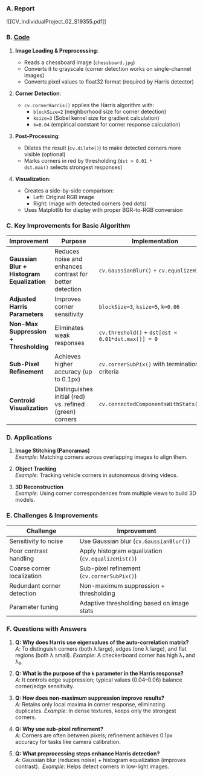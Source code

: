 
### A. Report
![[CV_IndividualProject_02_S19355.pdf]]

### B. [Code](file:///d%3A/Projects/Learnings-CV/FeatureDetection%26Matching/test.ipynb)

1. **Image Loading & Preprocessing**:
	
    - Reads a chessboard image (`chessboard.jpg`)
    - Converts it to grayscale (corner detection works on single-channel images)
    - Converts pixel values to float32 format (required by Harris detector)

2. **Corner Detection**:
	
    - `cv.cornerHarris()` applies the Harris algorithm with:
        - `blockSize=2` (neighborhood size for corner detection)
        - `ksize=3` (Sobel kernel size for gradient calculation)
        - `k=0.04` (empirical constant for corner response calculation)

3. **Post-Processing**:
	
    - Dilates the result (`cv.dilate()`) to make detected corners more visible (optional)
    - Marks corners in red by thresholding (`dst > 0.01 * dst.max()` selects strongest responses)

4. **Visualization**:
	
    - Creates a side-by-side comparison:
        - Left: Original RGB image
        - Right: Image with detected corners (red dots)
    - Uses Matplotlib for display with proper BGR-to-RGB conversion

### C. Key Improvements for Basic Algorithm

|**Improvement**|**Purpose**|**Implementation**|
|---|---|---|
|**Gaussian Blur + Histogram Equalization**|Reduces noise and enhances contrast for better detection|`cv.GaussianBlur()` + `cv.equalizeHist()`|
|**Adjusted Harris Parameters**|Improves corner sensitivity|`blockSize=3`, `ksize=5`, `k=0.06`|
|**Non-Max Suppression + Thresholding**|Eliminates weak responses|`cv.threshold()` + `dst[dst < 0.01*dst.max()] = 0`|
|**Sub-Pixel Refinement**|Achieves higher accuracy (up to 0.1px)|`cv.cornerSubPix()` with termination criteria|
|**Centroid Visualization**|Distinguishes initial (red) vs. refined (green) corners|`cv.connectedComponentsWithStats()`|

### D. Applications

1. **Image Stitching (Panoramas)**  
    _Example_: Matching corners across overlapping images to align them.

2. **Object Tracking**  
    _Example_: Tracking vehicle corners in autonomous driving videos.

3. **3D Reconstruction**  
    _Example_: Using corner correspondences from multiple views to build 3D models.

### E. Challenges & Improvements

| **Challenge**              | **Improvement**                                    |
| -------------------------- | -------------------------------------------------- |
| Sensitivity to noise       | Use Gaussian blur (`cv.GaussianBlur()`)            |
| Poor contrast handling     | Apply histogram equalization (`cv.equalizeHist()`) |
| Coarse corner localization | Sub-pixel refinement (`cv.cornerSubPix()`)         |
| Redundant corner detection | Non-maximum suppression + thresholding             |
| Parameter tuning           | Adaptive thresholding based on image stats         |

### F. Questions with Answers

1. **Q: Why does Harris use eigenvalues of the auto-correlation matrix?**  
    _A_: To distinguish corners (both λ large), edges (one λ large), and flat regions (both λ small). _Example_: A checkerboard corner has high λ₁ and λ₂.

2. **Q: What is the purpose of the `k` parameter in the Harris response?**  
    _A_: It controls edge suppression; typical values (0.04–0.06) balance corner/edge sensitivity.

3. **Q: How does non-maximum suppression improve results?**  
    _A_: Retains only local maxima in corner response, eliminating duplicates. _Example_: In dense textures, keeps only the strongest corners.

4. **Q: Why use sub-pixel refinement?**  
    _A_: Corners are often between pixels; refinement achieves 0.1px accuracy for tasks like camera calibration.

5. **Q: What preprocessing steps enhance Harris detection?**  
    _A_: Gaussian blur (reduces noise) + histogram equalization (improves contrast). 
    *Example*: Helps detect corners in low-light images.